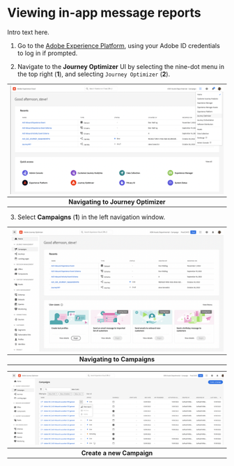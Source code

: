 # Viewing in-app message reports

 Intro text here.

1. Go to the [Adobe Experience Platform](https://experience.adobe.com/#/platform), using your Adobe ID credentials to log in if prompted.

2. Navigate to the **Journey Optimizer** UI by selecting the nine-dot menu in the top right (**1**), and selecting `Journey Optimizer` (**2**).

| ![Navigating to Journey Optimizer](assets/ajo-nav.png?raw=true) |
| :---: |
| **Navigating to Journey Optimizer** |

3. Select **Campaigns** (**1**) in the left navigation window.

| ![Navigating to Campaigns](assets/ajo-campaigns.png?raw=true) |
| :---: |
| **Navigating to Campaigns** |

| ![Create a new Campaign](assets/ajo-nav-report.png?raw=true) |
| :---: |
| **Create a new Campaign** |
